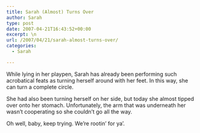 ```yaml
---
title: Sarah (Almost) Turns Over
author: Sarah
type: post
date: 2007-04-21T16:43:52+00:00
excerpt: \n
url: /2007/04/21/sarah-almost-turns-over/
categories:
  - Sarah

---
```

While lying in her playpen, Sarah has already been performing such acrobatical feats as turning herself around with her feet. In this way, she can turn a complete circle.

She had also been turning herself on her side, but today she almost tipped over onto her stomach. Unfortunately, the arm that was underneath her wasn&#8217;t cooperating so she couldn&#8217;t go all the way.

Oh well, baby, keep trying. We&#8217;re rootin&#8217; for ya&#8217;.